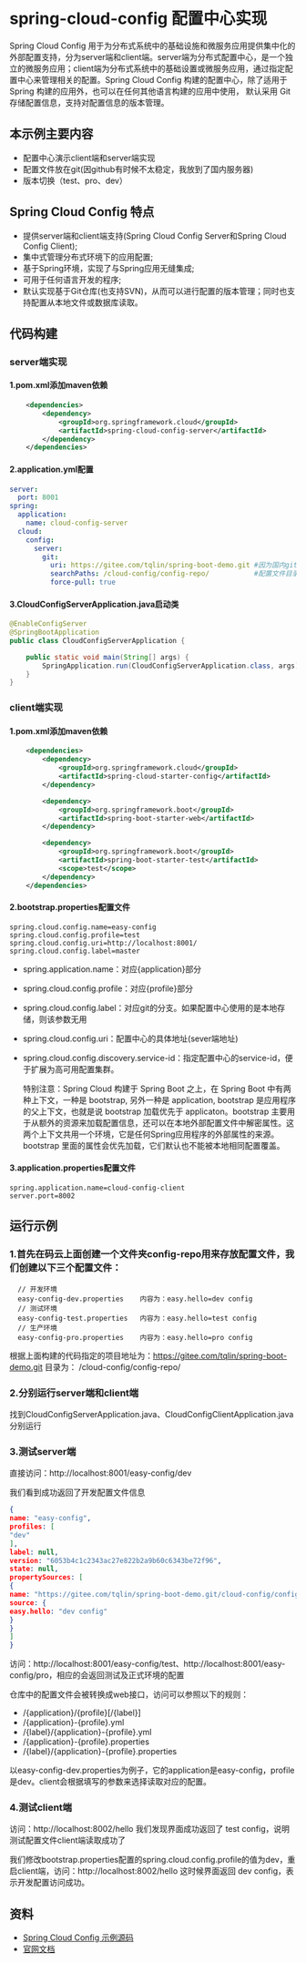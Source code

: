 # spring-cloud-config 配置中心实现

Spring Cloud Config 用于为分布式系统中的基础设施和微服务应用提供集中化的外部配置支持，分为server端和client端。server端为分布式配置中心，是一个独立的微服务应用；client端为分布式系统中的基础设置或微服务应用，通过指定配置中心来管理相关的配置。Spring Cloud Config 构建的配置中心，除了适用于 Spring 构建的应用外，也可以在任何其他语言构建的应用中使用， 默认采用 Git 存储配置信息，支持对配置信息的版本管理。

## 本示例主要内容

- 配置中心演示client端和server端实现
- 配置文件放在git(因github有时候不太稳定，我放到了国内服务器)
- 版本切换（test、pro、dev）

## Spring Cloud Config 特点

- 提供server端和client端支持(Spring Cloud Config Server和Spring Cloud Config Client);
- 集中式管理分布式环境下的应用配置;
- 基于Spring环境，实现了与Spring应用无缝集成;
- 可用于任何语言开发的程序;
- 默认实现基于Git仓库(也支持SVN)，从而可以进行配置的版本管理；同时也支持配置从本地文件或数据库读取。

## 代码构建

### server端实现

#### 1.pom.xml添加maven依赖

```xml
    <dependencies>
        <dependency>
            <groupId>org.springframework.cloud</groupId>
            <artifactId>spring-cloud-config-server</artifactId>
        </dependency>
    </dependencies>
```

#### 2.application.yml配置

```yaml
server:
  port: 8001
spring:
  application:
    name: cloud-config-server
  cloud:
    config:
      server:
        git:
          uri: https://gitee.com/tqlin/spring-boot-demo.git #因为国内github不稳定，我这里改到了码云仓
          searchPaths: /cloud-config/config-repo/           #配置文件目录
          force-pull: true
```

#### 3.CloudConfigServerApplication.java启动类

```java
@EnableConfigServer
@SpringBootApplication
public class CloudConfigServerApplication {

    public static void main(String[] args) {
        SpringApplication.run(CloudConfigServerApplication.class, args);
    }
}
```

### client端实现

#### 1.pom.xml添加maven依赖

```xml
    <dependencies>
        <dependency>
            <groupId>org.springframework.cloud</groupId>
            <artifactId>spring-cloud-starter-config</artifactId>
        </dependency>

        <dependency>
            <groupId>org.springframework.boot</groupId>
            <artifactId>spring-boot-starter-web</artifactId>
        </dependency>

        <dependency>
            <groupId>org.springframework.boot</groupId>
            <artifactId>spring-boot-starter-test</artifactId>
            <scope>test</scope>
        </dependency>
    </dependencies>
```

#### 2.bootstrap.properties配置文件

```properties
spring.cloud.config.name=easy-config
spring.cloud.config.profile=test
spring.cloud.config.uri=http://localhost:8001/
spring.cloud.config.label=master
```

- spring.application.name：对应{application}部分
- spring.cloud.config.profile：对应{profile}部分
- spring.cloud.config.label：对应git的分支。如果配置中心使用的是本地存储，则该参数无用
- spring.cloud.config.uri：配置中心的具体地址(sever端地址)
- spring.cloud.config.discovery.service-id：指定配置中心的service-id，便于扩展为高可用配置集群。

    特别注意：Spring Cloud 构建于 Spring Boot 之上，在 Spring Boot 中有两种上下文，一种是 bootstrap, 另外一种是 application, bootstrap 是应用程序的父上下文，也就是说 bootstrap 加载优先于 applicaton。bootstrap 主要用于从额外的资源来加载配置信息，还可以在本地外部配置文件中解密属性。这两个上下文共用一个环境，它是任何Spring应用程序的外部属性的来源。bootstrap 里面的属性会优先加载，它们默认也不能被本地相同配置覆盖。

#### 3.application.properties配置文件

```properties
spring.application.name=cloud-config-client
server.port=8002
```

## 运行示例

### 1.首先在码云上面创建一个文件夹config-repo用来存放配置文件，我们创建以下三个配置文件：
      
      // 开发环境
      easy-config-dev.properties    内容为：easy.hello=dev config
      // 测试环境
      easy-config-test.properties   内容为：easy.hello=test config
      // 生产环境
      easy-config-pro.properties    内容为：easy.hello=pro config
      
根据上面构建的代码指定的项目地址为：https://gitee.com/tqlin/spring-boot-demo.git  目录为： /cloud-config/config-repo/

### 2.分别运行server端和client端

找到CloudConfigServerApplication.java、CloudConfigClientApplication.java分别运行

### 3.测试server端

直接访问：http://localhost:8001/easy-config/dev

我们看到成功返回了开发配置文件信息

```json
{
name: "easy-config",
profiles: [
"dev"
],
label: null,
version: "6053b4c1c2343ac27e822b2a9b60c6343be72f96",
state: null,
propertySources: [
{
name: "https://gitee.com/tqlin/spring-boot-demo.git/cloud-config/config-repo/easy-config-dev.properties",
source: {
easy.hello: "dev config"
}
}
]
}
```

访问：http://localhost:8001/easy-config/test、http://localhost:8001/easy-config/pro，相应的会返回测试及正式环境的配置

仓库中的配置文件会被转换成web接口，访问可以参照以下的规则：

- /{application}/{profile}[/{label}]
- /{application}-{profile}.yml
- /{label}/{application}-{profile}.yml
- /{application}-{profile}.properties
- /{label}/{application}-{profile}.properties

以easy-config-dev.properties为例子，它的application是easy-config，profile是dev。client会根据填写的参数来选择读取对应的配置。

### 4.测试client端

访问：http://localhost:8002/hello  我们发现界面成功返回了 test config，说明测试配置文件client端读取成功了

我们修改bootstrap.properties配置的spring.cloud.config.profile的值为dev，重启client端，访问：http://localhost:8002/hello 这时候界面返回 dev config，表示开发配置访问成功。

## 资料

- [Spring Cloud Config 示例源码](https://github.com/smltq/spring-boot-demo/blob/master/cloud-config)
- [官网文档](https://cloud.spring.io/spring-cloud-config/multi/multi__spring_cloud_config_server.html)